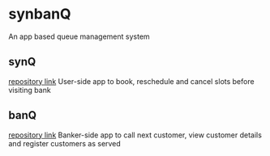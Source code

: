 # synbanQ
An app based queue management system

## synQ
[repository link](https://github.com/aWayOfLife/synQ)
User-side app to book, reschedule and cancel slots before visiting bank
## banQ
[repository link](https://github.com/aWayOfLife/banQ)
Banker-side app to call next customer, view customer details and register customers as served
